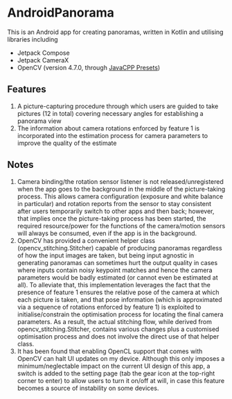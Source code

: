 # AndroidPanorama
This is an Android app for creating panoramas, written in Kotlin and utilising libraries including
* Jetpack Compose
* Jetpack CameraX
* OpenCV (version 4.7.0, through [JavaCPP Presets](https://github.com/bytedeco/javacpp-presets))


## Features
1. A picture-capturing procedure through which users are guided to take pictures (12 in total) covering necessary angles for establishing a panorama view
2. The information about camera rotations enforced by feature 1 is incorporated into the estimation process for camera parameters to improve the quality of the estimate

## Notes
1. Camera binding/the rotation sensor listener is not released/unregistered when the app goes to the background in the middle of the picture-taking process. This allows camera configuration (exposure and white balance in particular) and rotation reports from the sensor to stay consistent after users temporarily switch to other apps and then back; however, that implies once the picture-taking process has been started, the required resource/power for the functions of the camera/motion sensors will always be consumed, even if the app is in the background.
2. OpenCV has provided a convenient helper class (opencv_stitching.Stitcher) capable of producing panoramas regardless of how the input images are taken, but being input agnostic in generating panoramas can sometimes hurt the output quality in cases where inputs contain noisy keypoint matches and hence the camera parameters would be badly estimated (or cannot even be estimated at all). To alleviate that, this implementation leverages the fact that the presence of feature 1 ensures the relative pose of the camera at which each picture is taken, and that pose information (which is approximated via a sequence of rotations enforced by feature 1) is exploited to initialise/constrain the optimisation process for locating the final camera parameters. As a result, the actual stitching flow, while derived from opencv_stitching.Stitcher, contains various changes plus a customised optimisation process and does not involve the direct use of that helper class.
3. It has been found that enabling OpenCL support that comes with OpenCV can halt UI updates on my device. Although this only imposes a minimum/neglectable impact on the current UI design of this app, a switch is added to the setting page (tab the gear icon at the top-right corner to enter) to allow users to turn it on/off at will, in case this feature becomes a source of instability on some devices.
